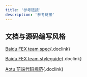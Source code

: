 ```yaml
---
title: '参考链接'
description: '参考链接'
---
```


## 文档与源码编写风格

[Baidu FEX team spec](https://github.com/ecomfe/spec){.doclink}

[Baidu FEX team styleguide](https://github.com/fex-team/styleguide){.doclink}

[Aotu 前端代码规范](https://guide.aotu.io/index.html){.doclink}
